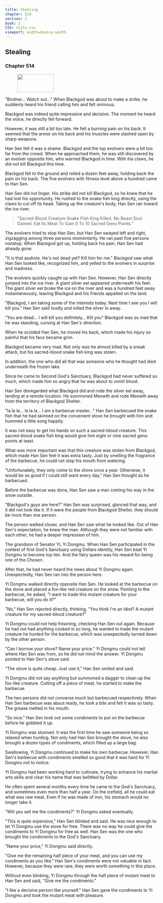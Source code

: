 ```yaml
---
title: Stealing
chapter: 514
section: 2
book: 2
CSS: style.css
viewport: width=device-width
---
```


## Stealing

### Chapter 514

<figure>
	<img src="../Images/gem.gif" alt="" id="gem" width="120" height="60" />
</figure>

"Brother… Watch out…" When Blackgod was about to make a strike, he suddenly heard his friend calling him and felt ominous.

Blackgod was indeed quite impressive and decisive. The moment he heard the voice, he directly fell forward.

However, it was still a bit too late. He felt a burning pain on his back. It seemed that the armor on his back and his muscles were slashed open by sharp weapons.

Han Sen felt it was a shame. Blackgod and the top evolvers were a bit too far from the crowd. When he approached them, he was still discovered by an evolver opposite him, who warned Blackgod in time. With his claws, he did not kill Blackgod this time.

Blackgod fell to the ground and rolled a dozen feet away, holding back the pain on his back. The five evolvers with fitness level above a hundred came to Han Sen.

Han Sen did not linger. His strike did not kill Blackgod, so he knew that he had lost his opportunity. He rushed to the snake fish king directly, using the claws to cut off its head. Taking up the creature's body, Han Sen ran toward the ice river.

> "Sacred-Blood Creature Snake Fish King Killed. No Beast Soul Gained. Eat Its Meat To Gain 0 To 10 Sacred Geno Points."

The evolvers tried to stop Han Sen, but Han Sen swayed left and right, zigzagging among three persons momentarily. He ran past five persons nonstop. When Blackgod got up, holding back his pain, Han Sen had already gone.

"It is that asshole. He's not dead yet? Kill him for me." Blackgod saw what Han Sen looked like, recognized him, and yelled to the evolvers in surprise and madness.

The evolvers quickly caught up with Han Sen. However, Han Sen directly jumped into the ice river. A giant silver eel appeared underneath his feet. The giant silver eel broke the ice on the river and was a hundred feet away instantaneously, leaving Blackgod and his friends appalled on the land.

"Blackgod, I am taking some of the interests today. Next time I see you I will kill you." Han Sen said loudly and rolled the silver Io away.

"You are dead… I will kill you definitely… Kill you" Blackgod was so mad that he was standing, cursing at Han Sen's direction.

When he scolded Han Sen, he moved his back, which made his injury so painful that his face became grim.

Blackgod became very mad. Not only was he almost killed by a sneak attack, but his sacred-blood snake fish king was stolen.

In addition, the one who did all that was someone who he thought had died underneath the frozen lake.

Since he came to Second God's Sanctuary, Blackgod had never suffered so much, which made him so angry that he was about to vomit blood.

Han Sen disregarded what Blackgod did and rode the silver eel away, landing at a remote location. He summoned Meowth and rode Meowth away from the territory of Blackgod Shelter.

"la la la… la la la… I am a barbecue master…" Han Sen barbecued the snake fish that he had skinned on the convenient stove he brought with him and hummed a little song happily.

It was not easy to get his hands on such a sacred-blood creature. This sacred-blood snake fish king would give him eight or nine sacred geno points at least.

What was more important was that this creature was stolen from Blackgod, which made Han Sen feel it was extra tasty. Just by smelling the fragrance of the barbecue, he could not stop his mouth from watering.

"Unfortunately, they only come to the shore once a year. Otherwise, it would be so good if I could still want every day," Han Sen thought as he barbecued.

Before the barbecue was done, Han Sen saw a man coming his way in the snow outside.

"Blackgod's guys are here?" Han Sen was surprised, glanced that way, and it did not look like it. If it were the people from Blackgod Shelter, they should be more than one person.

The person walked closer, and Han Sen saw what he looked like. Out of Han Sen's expectation, he knew the man. Although they were not familiar with each other, he had a deeper impression of him.

The grandson of Senator Yi, Yi Dongmu. When Han Sen participated in the contest of first God's Sanctuary using Dollars identity, Han Sen beat Yi Dongmu to become top ten. And the fairy queen was his reward for being one of the Chosen.

After that, he had never heard the news about Yi Dongmu again. Unexpectedly, Han Sen ran into the person here.

Yi Dongmu walked directly opposite Han Sen. He looked at the barbecue on the stove and placed a fox-like red creature on the snow. Pointing to the barbecue, he asked, "I want to trade this mutant creature for your barbecue, will you do it?"

"No," Han Sen rejected directly, thinking, "You think I'm an idiot? A mutant creature for my sacred-blood creature?"

Yi Dongmu could not help frowning, checking Han Sen out again. Because he had not had anything cooked in so long, he wanted to trade the mutant creature he hunted for the barbecue, which was unexpectedly turned down by the other person.

"Can I borrow your stove? Name your price." Yi Dongmu could not tell where Han Sen was from, so he did not mind the answer. Yi Dongmu pointed to Han Sen's stove said.

"The stove is quite cheap. Just use it," Han Sen smiled and said.

Yi Dongmu did not say anything but summoned a dagger to clean up the fox-like creature. Cutting off a piece of meat, he started to make the barbecue.

The two persons did not converse much but barbecued respectively. When Han Sen barbecue was about ready, he took a bite and felt it was so tasty. The grease melted in his mouth.

"So nice." Han Sen took out some condiments to put on the barbecue before he gobbled it up.

Yi Dongmu was stunned. It was the first time he saw someone being so relaxed when hunting. Not only had Han Sen brought the stove, he also brought a dozen types of condiments, which filled up a large bag.

Swallowing, Yi Dongmu continued to make his own barbecue. However, Han Sen's barbecue with condiments smelled so good that it was hard for Yi Dongmu not to notice.

Yi Dongmu had been working hard to cultivate, trying to enhance his martial arts skills and clear his name that was belittled by Dollar.

He often spent several months every time he came to the God's Sanctuary, and sometimes even more than half a year. On the icefield, all he could eat what was raw meat. Even if he was made of iron, his stomach would no longer take it.

"Will you sell me the condiments?" Yi Dongmu asked eventually.

"This is quite expensive," Han Sen blinked and said. He was nice enough to let Yi Dongmu use the stove for free. There was no way he could give the condiments to Yi Dongmu for free as well. Han Sen was the one who brought the condiments to the God's Sanctuary.

"Name your price," Yi Dongmu said directly.

"Give me the remaining half piece of your meat, and you can use my condiments as you like." Han Sen's condiments were not valuable in fact. However, because they were rare, they were worth something in this place.

Without even blinking, Yi Dongmu through the half piece of mutant meat to Han Sen and said, "Give me the condiments."

"I like a decisive person like yourself." Han Sen gave the condiments to Yi Dongmu and took the mutant meat with pleasure.